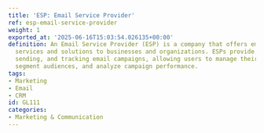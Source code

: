 ```yaml
---
title: 'ESP: Email Service Provider'
ref: esp-email-service-provider
weight: 1
exported_at: '2025-06-16T15:03:54.026135+00:00'
definition: An Email Service Provider (ESP) is a company that offers email marketing
  services and solutions to businesses and organizations. ESPs provide tools for designing,
  sending, and tracking email campaigns, allowing users to manage their email lists,
  segment audiences, and analyze campaign performance.
tags:
- Marketing
- Email
- CRM
id: GL111
categories:
- Marketing & Communication
---
```


